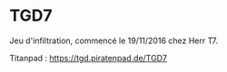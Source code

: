 # TGD7
Jeu d'infiltration, commencé le 19/11/2016 chez Herr T7. 

Titanpad : https://tgd.piratenpad.de/TGD7